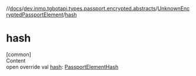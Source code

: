 //[docs](../../../index.md)/[dev.inmo.tgbotapi.types.passport.encrypted.abstracts](../index.md)/[UnknownEncryptedPassportElement](index.md)/[hash](hash.md)



# hash  
[common]  
Content  
open override val [hash](hash.md): [PassportElementHash](../index.md#%5Bdev.inmo.tgbotapi.types.passport.encrypted.abstracts%2FPassportElementHash%2F%2F%2FPointingToDeclaration%2F%5D%2FClasslikes%2F625018081)  



